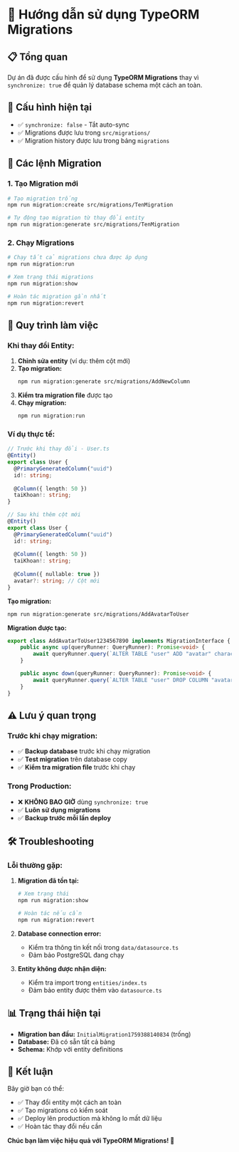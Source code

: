 # 🚀 Hướng dẫn sử dụng TypeORM Migrations

## 📋 Tổng quan

Dự án đã được cấu hình để sử dụng **TypeORM Migrations** thay vì `synchronize: true` để quản lý database schema một cách an toàn.

## 🔧 Cấu hình hiện tại

- ✅ `synchronize: false` - Tắt auto-sync
- ✅ Migrations được lưu trong `src/migrations/`
- ✅ Migration history được lưu trong bảng `migrations`

## 📝 Các lệnh Migration

### 1. **Tạo Migration mới**
```bash
# Tạo migration trống
npm run migration:create src/migrations/TenMigration

# Tự động tạo migration từ thay đổi entity
npm run migration:generate src/migrations/TenMigration
```

### 2. **Chạy Migrations**
```bash
# Chạy tất cả migrations chưa được áp dụng
npm run migration:run

# Xem trạng thái migrations
npm run migration:show

# Hoàn tác migration gần nhất
npm run migration:revert
```

## 🎯 Quy trình làm việc

### **Khi thay đổi Entity:**

1. **Chỉnh sửa entity** (ví dụ: thêm cột mới)
2. **Tạo migration:**
   ```bash
   npm run migration:generate src/migrations/AddNewColumn
   ```
3. **Kiểm tra migration file** được tạo
4. **Chạy migration:**
   ```bash
   npm run migration:run
   ```

### **Ví dụ thực tế:**

```typescript
// Trước khi thay đổi - User.ts
@Entity()
export class User {
  @PrimaryGeneratedColumn("uuid")
  id!: string;
  
  @Column({ length: 50 })
  taiKhoan!: string;
}

// Sau khi thêm cột mới
@Entity()
export class User {
  @PrimaryGeneratedColumn("uuid")
  id!: string;
  
  @Column({ length: 50 })
  taiKhoan!: string;
  
  @Column({ nullable: true })
  avatar?: string; // Cột mới
}
```

**Tạo migration:**
```bash
npm run migration:generate src/migrations/AddAvatarToUser
```

**Migration được tạo:**
```typescript
export class AddAvatarToUser1234567890 implements MigrationInterface {
    public async up(queryRunner: QueryRunner): Promise<void> {
        await queryRunner.query(`ALTER TABLE "user" ADD "avatar" character varying`);
    }

    public async down(queryRunner: QueryRunner): Promise<void> {
        await queryRunner.query(`ALTER TABLE "user" DROP COLUMN "avatar"`);
    }
}
```

## ⚠️ Lưu ý quan trọng

### **Trước khi chạy migration:**
- ✅ **Backup database** trước khi chạy migration
- ✅ **Test migration** trên database copy
- ✅ **Kiểm tra migration file** trước khi chạy

### **Trong Production:**
- ❌ **KHÔNG BAO GIỜ** dùng `synchronize: true`
- ✅ **Luôn sử dụng migrations**
- ✅ **Backup trước mỗi lần deploy**

## 🛠️ Troubleshooting

### **Lỗi thường gặp:**

1. **Migration đã tồn tại:**
   ```bash
   # Xem trạng thái
   npm run migration:show
   
   # Hoàn tác nếu cần
   npm run migration:revert
   ```

2. **Database connection error:**
   - Kiểm tra thông tin kết nối trong `data/datasource.ts`
   - Đảm bảo PostgreSQL đang chạy

3. **Entity không được nhận diện:**
   - Kiểm tra import trong `entities/index.ts`
   - Đảm bảo entity được thêm vào `datasource.ts`

## 📊 Trạng thái hiện tại

- **Migration ban đầu:** `InitialMigration1759388140834` (trống)
- **Database:** Đã có sẵn tất cả bảng
- **Schema:** Khớp với entity definitions

## 🎉 Kết luận

Bây giờ bạn có thể:
- ✅ Thay đổi entity một cách an toàn
- ✅ Tạo migrations có kiểm soát
- ✅ Deploy lên production mà không lo mất dữ liệu
- ✅ Hoàn tác thay đổi nếu cần

**Chúc bạn làm việc hiệu quả với TypeORM Migrations! 🚀**

